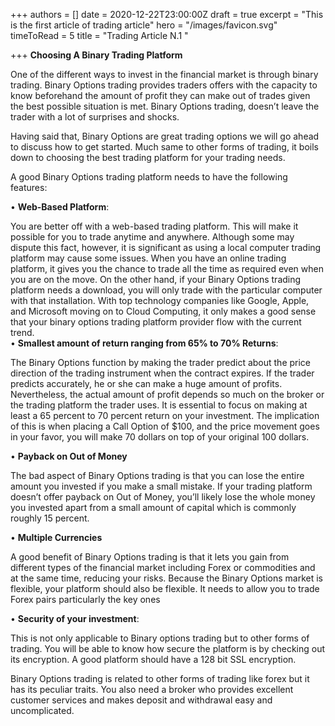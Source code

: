 +++
authors = []
date = 2020-12-22T23:00:00Z
draft = true
excerpt = "This is the first article of trading article"
hero = "/images/favicon.svg"
timeToRead = 5
title = "Trading Article N.1 "

+++
**Choosing A Binary Trading Platform**

One of the different ways to invest in the financial market is through binary trading. Binary Options trading provides traders offers with the capacity to know beforehand the amount of profit they can make out of trades given the best possible situation is met. Binary Options trading, doesn’t leave the trader with a lot of surprises and shocks.  
   
 Having said that, Binary Options are great trading options we will go ahead to discuss how to get started. Much same to other forms of trading, it boils down to choosing the best trading platform for your trading needs.  
   
 A good Binary Options trading platform needs to have the following features:

  
 • **Web-Based Platform**:

You are better off with a web-based trading platform. This will make it possible for you to trade anytime and anywhere. Although some may dispute this fact, however, it is significant as using a local computer trading platform may cause some issues. When you have an online trading platform, it gives you the chance to trade all the time as required even when you are on the move. On the other hand, if your Binary Options trading platform needs a download, you will only trade with the particular computer with that installation. With top technology companies like Google, Apple, and Microsoft moving on to Cloud Computing, it only makes a good sense that your binary options trading platform provider flow with the current trend.   
 • **Smallest amount of return ranging from 65% to 70% Returns**:

The Binary Options function by making the trader predict about the price direction of the trading instrument when the contract expires. If the trader predicts accurately, he or she can make a huge amount of profits. Nevertheless, the actual amount of profit depends so much on the broker or the trading platform the trader uses. It is essential to focus on making at least a 65 percent to 70 percent return on your investment. The implication of this is when placing a Call Option of $100, and the price movement goes in your favor, you will make 70 dollars on top of your original 100 dollars.

• **Payback on Out of Money**

The bad aspect of Binary Options trading is that you can lose the entire amount you invested if you make a small mistake. If your trading platform doesn’t offer payback on Out of Money, you’ll likely lose the whole money you invested apart from a small amount of capital which is commonly roughly 15 percent.   
   
 • **Multiple Currencies**

A good benefit of Binary Options trading is that it lets you gain from different types of the financial market including Forex or commodities and at the same time, reducing your risks. Because the Binary Options market is flexible, your platform should also be flexible. It needs to allow you to trade Forex pairs particularly the key ones

• **Security of your investment**:

This is not only applicable to Binary options trading but to other forms of trading. You will be able to know how secure the platform is by checking out its encryption. A good platform should have a 128 bit SSL encryption.

Binary Options trading is related to other forms of trading like forex but it has its peculiar traits. You also need a broker who provides excellent customer services and makes deposit and withdrawal easy and uncomplicated.